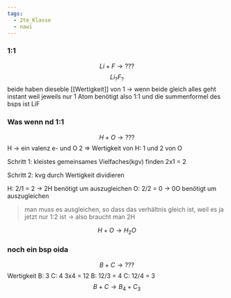 ```yaml
---
tags:
  - 2te_Klasse
  - nawi
---
```

### 1:1
$$Li+F → ???$$
$$Li_{?}F_{?}$$
beide haben dieseble [[Wertigkeit]] von 1
→ wenn beide gleich alles geht instant weil jeweils nur 1 Atom benötigt also 1:1 und die summenformel des bsps ist LiF

### Was wenn nd 1:1
$$H+O→ ???$$
H → ein valenz e- und O 2 ⇒ Wertigkeit von H: 1 und 2 von O

Schritt 1: kleistes gemeinsames Vielfaches(kgv) finden 2x1 = 2

Schritt 2: kvg durch Wertigkeit dividieren

H: 2/1 = 2 → 2H benötigt um auszugleichen
O: 2/2 = 0 → 0O benötigt um auszugleichen
> man muss es ausgleichen, so dass das verhältnis gleich ist, weil es ja jetzt nur 1:2 ist → also braucht man 2H

$$H+O→H_{2}O$$
### noch ein bsp oida
$$B+C→???$$
Wertigkeit B: 3 C: 4
3x4 = 12
B: 12/3 = 4
C: 12/4 = 3
$$B+C→B_{4}+C_{3}$$

